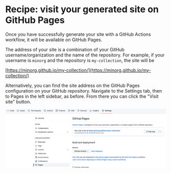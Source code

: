 # Recipe: visit your generated site on GitHub Pages

Once you have successfully generate your site with a GitHub Actions workflow, it will be available on GitHub Pages.

The address of your site is a combination of your GitHub username/organization and the name of the repository. For example, if your username is `minorg` and the repository is `my-collection`, the site will be

[https://minorg.github.io/my-collection/](https://minorg.github.io/my-collection/)

Alternatively, you can find the site address on the GitHub Pages configuration on your GitHub repository. Navigate to the Settings tab, then to Pages in the left sidebar, as before. From there you can click the "Visit site" button.

![Screenshot of a successfully-configured, live GitHub Pages](img/visit-github-pages/visit-github-pages.png)
